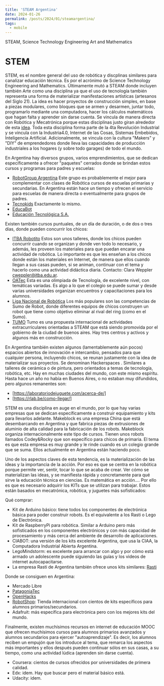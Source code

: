 ```yaml
---
title: 'STEAM Argentina'
date: 2024-01-26
permalink: /posts/2024/01/steamargentina/
tags:
  - mobile
---
```


STEAM, Science Technology Engineering Art and Mathematics

# STEM

STEM, es el nombre general del uso de robótica y discplinas similares para canalizar educación técnica.  Es por el acrónimo de Science Technology Engineering and Mathematics. Últimamente mutó a STEAM donde incluyen también Arte como una disciplina ya que el uso de tecnología también representa una forma de materializar manifestaciones artísticas (artesanos del Siglo 21).  La idea es hacer proyectos de construcción simples, en base a piezas modulares, como bloques que se armen y desarmen, juntar todo, programarlo mediante una computadora, hacer los cálculos matemáticos que hagan falta y aprender sin darse cuenta.  Se vincula de manera directa con Robótica y Mecatrónica porque estas disciplinas justo giran alrededor de esta [idea](https://ebot.es/que-es-robotica-educativa/).  Toda esta disciplina forma parte de la 4ta Revolución Industrial y se vincula con la Industria4.0, Internet de las Cosas, Sistemas Embebidos, Inteligencia Artificial.  Adicionalmente, se vincula con la cultura "Makers" y "DIY" de emprendedores donde lleva las capacidades de producción industriales a los hogares (y sobre todo garages) de todo el mundo.

En Argentina hay diversos grupos, varios emprendimientos, que se dedican específicamente a ofrecer "paquetes" cerrados donde se brindan estos cursos y programas para padres y escuelas:

* [RobotGroup Argentina](http://www.robotgroup.com.ar)   Este grupo es probablemente el mejor para complementar con clases de Robótica cursos de escuelas primarias y secundarias.  En Argentina están hace un tiempo y ofrecen el servicio para escuelas de manera directa o eventualmente para grupos de padres.  
* [Tecnokids](http://tecnokids.com/)   Exactamente lo mismo.
* [EducaBot](http://educabot.org/)
* [Educación Tecnológica S.A.](http://www.edutecnologica.com.ar/) 

Existen también cursos puntuales, de un día de duración, o de dos o tres días, donde pueden concurrir los chicos:

* [ITBA Robotito](https://www.itba.edu.ar/la-universidad/prensa/los-robots-llegan-al-aula-y-a-los-chicos-les-encanta/)   Estos son unos talleres, donde los chicos pueden concurrir cuando se organizan y donde ven todo lo necesario, y además, les proveen los materiales para que puedan encarar una actividad de robótica.  Lo importante es que les enseñan a los chicos donde están los materiales en Internet, de manera que ellos cuando llegan a sus casas pueden, si se animan, continuar con el tema y hacerlo como una actividad didáctica diaria.  Contacto: Clara Weppler cweppler@itba.edu.ar.
* [OATec](https://robotgroup.com.ar/es/novedades/281-olimp%C3%ADada-argentina-de-tecnolog%C3%ADa-2018-rob%C3%B3tica)   Esta es una olimpiada de Tecnología, de excelente nivel, con temáticas variadas.  Es algo a lo que el colegio se puede sumar y desde varias universidades organizan encuentros y capacitaciones para los alumnos.
* [Liga Nacional de Robótica](https://www.sanfrancisco.utn.edu.ar/noticia/se-viene-una-nueva-competencia-nacional-de-robotica-991) Los más populares son las competencias de Sumo de Robot, donde diferentes equipos de chicos construyen un robot que tiene como objetivo eliminar al rival del ring (como en el Sumo).
* [TUMO](https://www.cronista.com/economia-politica/centros-tumo-programacion-y-robotica-las-claves-del-nuevo-sistema-educativo-en-caba/)  Tumo es una propuesta internacional de actividades extracurriculares orientadas a STEAM que está siendo promovida por el gobierno de la ciudad de buenos aires.  Hay tres centros y activos y algunos más en construcción.

En Argentina también existen algunos (lamentablemente aún pocos) espacios abiertos de innovación e intercambio, pensados para que cualquier persona, incluyendo chicos, se reunan justamente con la idea de materializar sus proyectos.  Se denominan Hackerspaces .  Similares a talleres de cerámica o de pintura, pero orientados a temas de tecnología, robótica, etc.  Hay en muchas ciudades del mundo, con este mismo espíritu. Hasta hace un año no había en Buenos Aires, o no estaban muy difundidos, pero algunos remanentes son:

* [https://laboratoriodejuguete.com/acerca-de/]
* [https://rlab.be/como-llegar/]

STEM es una disciplina en auge en el mundo, por lo que hay varias empresas que se dedican específicamente a construir equipamiento y kits para llevarlos adelante.  Makeblock es una empresa China que está desembarcando en Argentina y que fabrica piezas de extrusiones de aluminio de alta calidad para la fabricación de los robots.
Makeblock organiza internacionalmente este tipo de cursos.  Tienen unos robots llamados Codey&Rocky que son específico para chicos de primaria.  El tema es que esta empresa es muy grande y le rinde cuando es un colegio grande que se suma.  Ellos actualmente en Argentina están haciendo poco.

Uno de los aspectos claves de esta tendencia, es la materialización de las ideas y la importancia de la acción.  Por eso es que se centra en la robótica porque permite ver, sentir, tocar lo que se acaba de crear.  Ver cómo se materializan las ideas, y se manifiesta rápida y concretamente para qué sirve la educación técnica en ciencias.  Es matemática en acción....
Por ello es que es necesario adquirir los KITs que se utilizan para trabajar.  Estos están basados en mecatrónica, robótica, y juguetes más sofisticados:

Qué comprar:

* Kit de Arduino básico: tiene todos los componentes de electrónica básica para poder construir robots. Es el equivalente a los Rasti o Lego de Electrónica.
* Kit de RaspberryPi para robótica.  Similar a Arduino pero más sofisticados en los componentes electrónicos y con más capacidad de procesamiento y más cerca del ambiente de desarrollo de aplicaciones.
* CIABOT: una versión de los kits excelente Argentina, que usa la CIAA, la Computadora Industrial Abierta Argentina.
* LegoMindstorm: es excelente para arrancar con algo y por cómo está armado un adolescente puede siguiendo las guías y los videos de internet autocapacitarse.
* La empresa Rasti de Argentina también ofrece unos kits similares:  [Rasti](https://www.ambito.com/rasti-lanzo-kits-robotica-y-programacion-n5018111)

Donde se consiguen en Argentina:

* Mercado Libre
* [PatagoniaTec](www.patagoniatec.com.ar)
* [OpenHacks](www.openhacks.com.ar)
* [RobotShop](https://www.robotshop.com): Tienda internacional con cientos de kits específicos para alumnos primarios/secundarios.  
* Adafruit: más específica para electrónica pero con los mejores kits del mundo.

Finalmente, existen muchísimos recursos en internet de educación MOOC que ofrecen muchísimos cursos para alumnos primarios avanzados y alumnos secundarios para ejercer "autoaprendizaje".  Es decir, los alumnos reciben un empujón que los introduce al tema, que remarca los aspectos más importantes y ellos después pueden continuar sólos en sus casas, a su tiempo, como una actividad lúdica (aprenden sin darse cuenta).

* Coursera: cientos de cursos ofrecidos por universidades de primera calidad.
* Edx: idem.  Hay que buscar pero el material básico está.
* Udacity: idem.  
